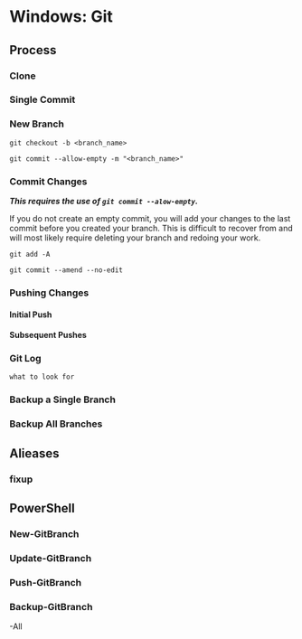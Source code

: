 # Windows: Git

## Process

### Clone

### Single Commit

### New Branch

```Git
git checkout -b <branch_name>
```

```Git
git commit --allow-empty -m "<branch_name>"
```

### Commit Changes

___This requires the use of `git commit --alow-empty`.___ 

If you do not create an empty commit, you will add your changes to the last commit before you created your branch. This is difficult to recover from and will most likely require deleting your branch and redoing your work.

```Git
git add -A
```

```Git
git commit --amend --no-edit
```

### Pushing Changes

#### Initial Push

#### Subsequent Pushes

### Git Log

`what to look for`

### Backup a Single Branch

### Backup All Branches

## Alieases

### fixup

## PowerShell

### New-GitBranch

### Update-GitBranch

### Push-GitBranch

### Backup-GitBranch

-All